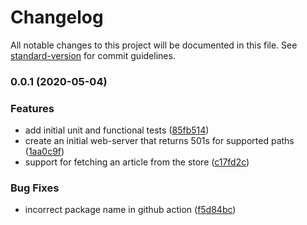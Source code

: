 # Changelog

All notable changes to this project will be documented in this file. See [standard-version](https://github.com/conventional-changelog/standard-version) for commit guidelines.

### 0.0.1 (2020-05-04)


### Features

* add initial unit and functional tests ([85fb514](https://github.com/libero/editor-article-store/commit/85fb5143df687568c9119f91748a82f5463feebb))
* create an initial web-server that returns 501s for supported paths ([1aa0c9f](https://github.com/libero/editor-article-store/commit/1aa0c9fc6541ed37896dda909851eef17344344b))
* support for fetching an article from the store ([c17fd2c](https://github.com/libero/editor-article-store/commit/c17fd2c931eb1d4535bea251d64f4b1802211e4a))


### Bug Fixes

* incorrect package name in github action ([f5d84bc](https://github.com/libero/editor-article-store/commit/f5d84bccc86f48589a4ddcf2c9af61a0d37e4bcb))
